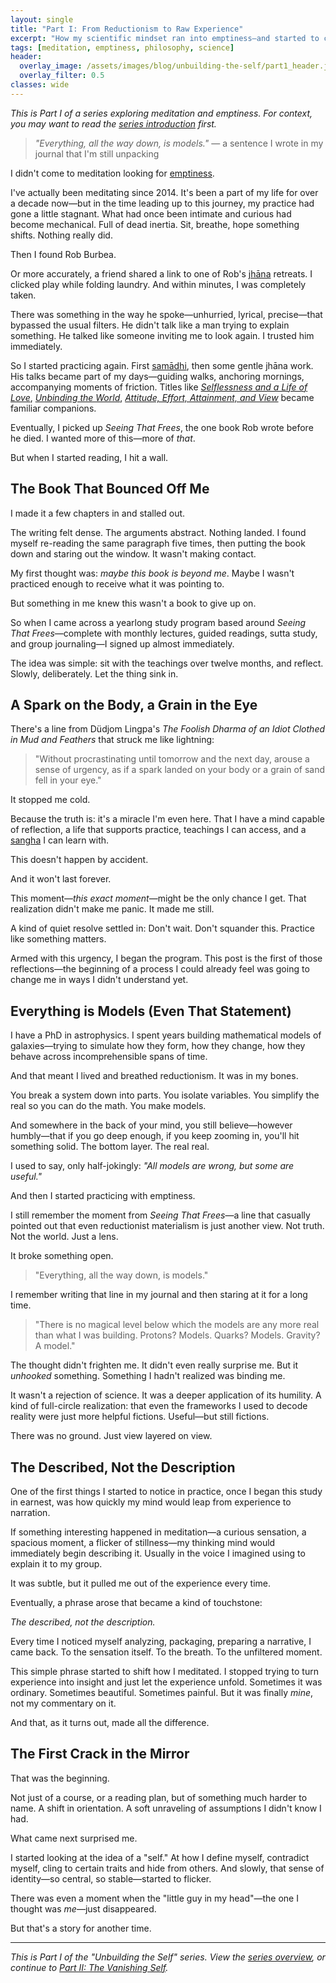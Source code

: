 ```yaml
---
layout: single
title: "Part I: From Reductionism to Raw Experience"
excerpt: "How my scientific mindset ran into emptiness—and started to crack"
tags: [meditation, emptiness, philosophy, science]
header:
  overlay_image: /assets/images/blog/unbuilding-the-self/part1_header.jpg
  overlay_filter: 0.5
classes: wide
---
```


*This is Part I of a series exploring meditation and emptiness. For context, you may want to read the [series introduction](/pages/unbuilding-the-self/) first.*

> *"Everything, all the way down, is models."*
> — a sentence I wrote in my journal that I'm still unpacking

I didn't come to meditation looking for [emptiness](/pages/unbuilding-the-self/glossary/#emptiness-suññatā).

I've actually been meditating since 2014. It's been a part of my life for over a decade now—but in the time leading up to this journey, my practice had gone a little stagnant. What had once been intimate and curious had become mechanical. Full of dead inertia. Sit, breathe, hope something shifts. Nothing really did.

Then I found Rob Burbea.

Or more accurately, a friend shared a link to one of Rob's [jhāna](/pages/unbuilding-the-self/glossary/#jhāna-meditative-absorption) retreats. I clicked play while folding laundry. And within minutes, I was completely taken.

There was something in the way he spoke—unhurried, lyrical, precise—that bypassed the usual filters. He didn't talk like a man trying to explain something. He talked like someone inviting me to look again. I trusted him immediately.

So I started practicing again. First [samādhi](/pages/unbuilding-the-self/glossary/#samādhi-collectedness-absorption), then some gentle jhāna work. His talks became part of my days—guiding walks, anchoring mornings, accompanying moments of friction. Titles like [*Selflessness and a Life of Love*](https://dharmaseed.org/talks/9989/), [*Unbinding the World*](https://dharmaseed.org/talks/17960/), [*Attitude, Effort, Attainment, and View*](https://dharmaseed.org/talks/60861/) became familiar companions.

Eventually, I picked up *Seeing That Frees*, the one book Rob wrote before he died. I wanted more of this—more of *that*.

But when I started reading, I hit a wall.

## The Book That Bounced Off Me

I made it a few chapters in and stalled out.

The writing felt dense. The arguments abstract. Nothing landed. I found myself re-reading the same paragraph five times, then putting the book down and staring out the window. It wasn't making contact.

My first thought was: *maybe this book is beyond me*. Maybe I wasn't practiced enough to receive what it was pointing to.

But something in me knew this wasn't a book to give up on.

So when I came across a yearlong study program based around *Seeing That Frees*—complete with monthly lectures, guided readings, sutta study, and group journaling—I signed up almost immediately.

The idea was simple: sit with the teachings over twelve months, and reflect. Slowly, deliberately. Let the thing sink in.

## A Spark on the Body, a Grain in the Eye

There's a line from Düdjom Lingpa's *The Foolish Dharma of an Idiot Clothed in Mud and Feathers* that struck me like lightning:

> "Without procrastinating until tomorrow and the next day, arouse a sense of urgency, as if a spark landed on your body or a grain of sand fell in your eye."

It stopped me cold.

Because the truth is: it's a miracle I'm even here. That I have a mind capable of reflection, a life that supports practice, teachings I can access, and a [sangha](/pages/unbuilding-the-self/glossary/#sangha) I can learn with.

This doesn't happen by accident.

And it won't last forever.

This moment—*this exact moment*—might be the only chance I get. That realization didn't make me panic. It made me still.

A kind of quiet resolve settled in:
Don't wait.
Don't squander this.
Practice like something matters.

Armed with this urgency, I began the program. This post is the first of those reflections—the beginning of a process I could already feel was going to change me in ways I didn't understand yet.

## Everything is Models (Even That Statement)

I have a PhD in astrophysics. I spent years building mathematical models of galaxies—trying to simulate how they form, how they change, how they behave across incomprehensible spans of time.

And that meant I lived and breathed reductionism. It was in my bones.

You break a system down into parts. You isolate variables. You simplify the real so you can do the math. You make models.

And somewhere in the back of your mind, you still believe—however humbly—that if you go deep enough, if you keep zooming in, you'll hit something solid. The bottom layer. The real real.

I used to say, only half-jokingly: *"All models are wrong, but some are useful."*

And then I started practicing with emptiness.

I still remember the moment from *Seeing That Frees*—a line that casually pointed out that even reductionist materialism is just another view. Not truth. Not the world. Just a lens.

It broke something open.

> "Everything, all the way down, is models."

I remember writing that line in my journal and then staring at it for a long time.

> "There is no magical level below which the models are any more real than what I was building. Protons? Models. Quarks? Models. Gravity? A model."

The thought didn't frighten me. It didn't even really surprise me. But it *unhooked* something. Something I hadn't realized was binding me.

It wasn't a rejection of science. It was a deeper application of its humility. A kind of full-circle realization: that even the frameworks I used to decode reality were just more helpful fictions. Useful—but still fictions.

There was no ground. Just view layered on view.

## The Described, Not the Description

One of the first things I started to notice in practice, once I began this study in earnest, was how quickly my mind would leap from experience to narration.

If something interesting happened in meditation—a curious sensation, a spacious moment, a flicker of stillness—my thinking mind would immediately begin describing it. Usually in the voice I imagined using to explain it to my group.

It was subtle, but it pulled me out of the experience every time.

Eventually, a phrase arose that became a kind of touchstone:

*The described, not the description.*

Every time I noticed myself analyzing, packaging, preparing a narrative, I came back. To the sensation itself. To the breath. To the unfiltered moment.

This simple phrase started to shift how I meditated. I stopped trying to turn experience into insight and just let the experience unfold. Sometimes it was ordinary. Sometimes beautiful. Sometimes painful. But it was finally *mine*, not my commentary on it.

And that, as it turns out, made all the difference.

## The First Crack in the Mirror

That was the beginning.

Not just of a course, or a reading plan, but of something much harder to name. A shift in orientation. A soft unraveling of assumptions I didn't know I had.

What came next surprised me.

I started looking at the idea of a "self." At how I define myself, contradict myself, cling to certain traits and hide from others. And slowly, that sense of identity—so central, so stable—started to flicker.

There was even a moment when the "little guy in my head"—the one I thought was *me*—just disappeared.

But that's a story for another time.

---

*This is Part I of the "Unbuilding the Self" series. View the [series overview](/pages/unbuilding-the-self/), or continue to [Part II: The Vanishing Self](/blog/the-vanishing-self/).*
